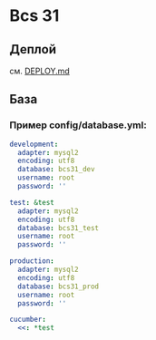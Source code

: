 # Bcs 31

## Деплой
см. [DEPLOY.md](DEPLOY.md)

## База
### Пример config/database.yml:
```yaml
development:
  adapter: mysql2
  encoding: utf8
  database: bcs31_dev
  username: root
  password: ''

test: &test
  adapter: mysql2
  encoding: utf8
  database: bcs31_test
  username: root
  password: ''

production:
  adapter: mysql2
  encoding: utf8
  database: bcs31_prod
  username: root
  password: ''

cucumber:
  <<: *test
```

